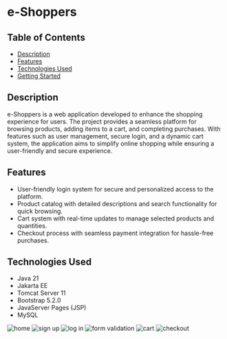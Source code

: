 # e-Shoppers

## Table of Contents
- [Description](#description)
- [Features](#features)
- [Technologies Used](#technologies-used)
- [Getting Started](#getting-started)


## Description
e-Shoppers is a web application developed to enhance the shopping experience for users. The project provides a seamless platform for browsing products, adding items to a cart, and completing purchases. With features such as user management, secure login, and a dynamic cart system, the application aims to simplify online shopping while ensuring a user-friendly and secure experience.

## Features
- User-friendly login system for secure and personalized access to the platform.
- Product catalog with detailed descriptions and search functionality for quick browsing.
- Cart system with real-time updates to manage selected products and quantities.
- Checkout process with seamless payment integration for hassle-free purchases.

## Technologies Used
- Java 21
- Jakarta EE
- Tomcat Server 11
- Bootstrap 5.2.0
- JavaServer Pages (JSP) 
- MySQL 

![home](https://github.com/user-attachments/assets/adca8208-3e24-46fe-ad05-cd91f8b20869)
![sign up](https://github.com/user-attachments/assets/e5c13fb5-d3be-401b-8265-d731b58fa3a9)
![log in](https://github.com/user-attachments/assets/10dac6c9-f7e0-452d-bb2e-be912102896b)
![form validation](https://github.com/user-attachments/assets/b0d866b0-0026-4fe2-9c40-595f612c03ce)
![cart](https://github.com/user-attachments/assets/b952dcff-18a8-4dd5-9dec-8d6e08062b54)
![checkout](https://github.com/user-attachments/assets/c1febf2e-4b84-4df3-a458-5f1ec7c47b94)

